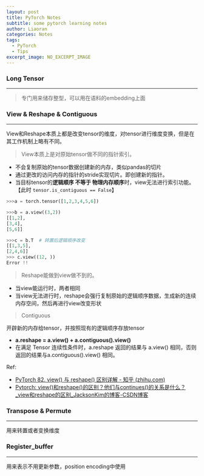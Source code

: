 ```yaml
---
layout: post
title: PyTorch Notes
subtitle: some pytorch learning notes
author: Liaoran
categories: Notes
tags:
  - PyTorch
  - Tips
excerpt_image: NO_EXCERPT_IMAGE
---
```



### Long Tensor
***
> 专门用来储存整型，可以用在语料的embedding上面

### View & Reshape & Contiguous
***
View和Reshape本质上都是改变tensor的维度，对tensor进行维度变换，但是在其工作机制上略有不同。

> View本质上是对原始tensor做不同的指针索引。
- 不会复制原始的tensor数据创建新的内存，类似pandas的切片
- 通过更改的访问内存的指针的stride实现切片。即创建新的指针。
- 当目标tensor的**逻辑顺序 不等于 物理内存顺序**时，view无法进行索引功能。【此时 `tensor.is_contiguous == False`】
```python
>>>a = torch.tensor([1,2,3,4,5,6])

>>>b = a.view((3,2))
[[1,2],
[3,4],
[5,6]]

>>>c = b.T  # 转置后逻辑顺序改变
[[1,3,5],
[2,4,6]]
>>> c.view((12, ))
Error !!
```

> Reshape能做到view做不到的。
- 当view能运行时，两者相同
- 当view无法进行时，reshape会强行复制原始的逻辑顺序数据，生成新的连续内存空间，然后再进行view改变形状

> Contiguous

开辟新的内存给tensor，并按照现有的逻辑顺序存放tensor
- **a.reshape = a.view() + a.contiguous().view()**
- 在满足 Tensor 连续性条件时，a.reshape 返回的结果与 a.view() 相同，否则返回的结果与a.contiguous().view() 相同。

Ref:
- [PyTorch 82. view() 与 reshape() 区别详解 - 知乎 (zhihu.com)](https://zhuanlan.zhihu.com/p/436892343)
- [Pytorch: view()和reshape()的区别？他们与continues()的关系是什么？_view和reshape的区别_JacksonKim的博客-CSDN博客](https://blog.csdn.net/qq_40765537/article/details/112471341)

### Transpose & Permute
---
用来转置或者变换维度


### Register_buffer
---
用来表示不用更新参数，position encoding中使用
